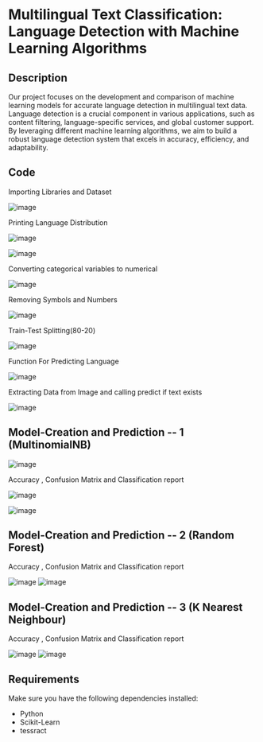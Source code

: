 # Multilingual Text Classification: Language Detection with Machine Learning Algorithms


## Description

Our project focuses on the development and comparison of machine learning models for accurate language detection in multilingual text data. Language detection is a crucial component in various applications, such as content filtering, language-specific services, and global customer support. By leveraging different machine learning algorithms, we aim to build a robust language detection system that excels in accuracy, efficiency, and adaptability.

## Code 

Importing Libraries and Dataset 

![image](https://github.com/Chandankawatra123/LANGUAGE-DETECTION/assets/100226305/1d4c0dea-4b5e-4efe-aa6b-c55ce7d98c7e)

Printing Language Distribution

![image](https://github.com/Chandankawatra123/LANGUAGE-DETECTION/assets/100226305/816520b8-862a-4ed3-87e5-3fa61a88cfb0)

![image](https://github.com/Chandankawatra123/LANGUAGE-DETECTION/assets/100226305/1b408240-a39d-4c72-af83-d80ae23d992c)

Converting categorical variables to numerical

![image](https://github.com/Chandankawatra123/LANGUAGE-DETECTION/assets/100226305/d0a52fa2-4c16-4824-aa0c-1eb743b67517)

Removing Symbols and Numbers

![image](https://github.com/Chandankawatra123/LANGUAGE-DETECTION/assets/100226305/5c28ceec-f435-4345-9de4-95acd3727998)

Train-Test Splitting(80-20)

![image](https://github.com/Chandankawatra123/LANGUAGE-DETECTION/assets/100226305/07e75c0c-98bb-4649-80bf-ff5494280268)

Function For Predicting Language 

![image](https://github.com/Chandankawatra123/LANGUAGE-DETECTION/assets/100226305/46c4688c-bc83-4acb-9c4d-d85eb79e40ec)

Extracting Data from Image and calling predict if text exists

![image](https://github.com/Chandankawatra123/LANGUAGE-DETECTION/assets/100226305/1612d862-f8a7-46b7-82ca-504cc46adc6b)


## Model-Creation and Prediction -- 1 (MultinomialNB)

![image](https://github.com/Chandankawatra123/LANGUAGE-DETECTION/assets/100226305/f3656aa1-6bfd-4574-a551-c6b4e6fd0373)

Accuracy , Confusion Matrix and Classification report

![image](https://github.com/Chandankawatra123/LANGUAGE-DETECTION/assets/100226305/d720f31a-a29d-49b5-969b-00f125120c4f)

![image](https://github.com/Chandankawatra123/LANGUAGE-DETECTION/assets/100226305/6c1a0c9b-da1b-4f0d-aa8a-d4686b8da658)

## Model-Creation and Prediction -- 2 (Random Forest)

Accuracy , Confusion Matrix and Classification report

![image](https://github.com/Chandankawatra123/LANGUAGE-DETECTION/assets/100226305/576b7145-1c9c-4fcb-9206-6f63474d3560)
![image](https://github.com/Chandankawatra123/LANGUAGE-DETECTION/assets/100226305/91f40627-4960-4cd9-b38a-34bd667a1353)

## Model-Creation and Prediction -- 3 (K Nearest Neighbour)

Accuracy , Confusion Matrix and Classification report

![image](https://github.com/Chandankawatra123/LANGUAGE-DETECTION/assets/100226305/19277e65-2610-40be-aef0-31afc0612b4e)
![image](https://github.com/Chandankawatra123/LANGUAGE-DETECTION/assets/100226305/4a84e259-a2b3-450a-be64-ee0f452a7155)





## Requirements

Make sure you have the following dependencies installed:

- Python 
- Scikit-Learn 
- tessract

